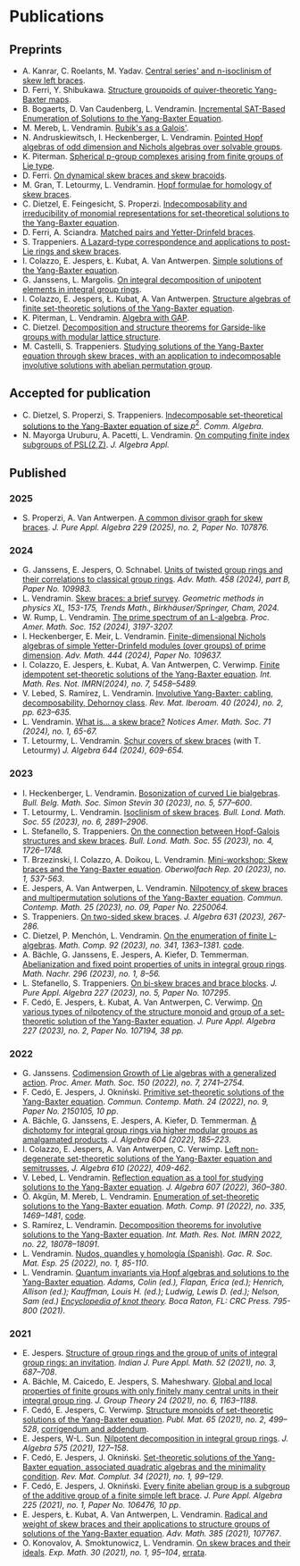 # Publications

## Preprints

* A. Kanrar, C. Roelants, M. Yadav. [Central series' and n-isoclinism of skew left braces](https://arxiv.org/abs/2503.10313).
* D. Ferri, Y. Shibukawa. [Structure groupoids of quiver-theoretic Yang-Baxter maps](https://arxiv.org/abs/2503.10327).
* B. Bogaerts, D. Van Caudenberg, L. Vendramin. [Incremental SAT-Based Enumeration of Solutions to the Yang-Baxter Equation](https://arxiv.org/abs/2501.14363). 
* M. Mereb, L. Vendramin. [Rubik's as a Galois'](http://arxiv.org/abs/2411.11566).
* N. Andruskiewitsch, I. Heckenberger, L. Vendramin. [Pointed Hopf algebras of odd dimension and Nichols algebras over solvable groups](http://arxiv.org/abs/2411.02304).
* K. Piterman. [Spherical p-group complexes arising from finite groups of Lie type](https://arxiv.org/abs/2403.07489). 
* D. Ferri. [On dynamical skew braces and skew bracoids](https://arxiv.org/abs/2410.10717).
* M. Gran, T. Letourmy, L. Vendramin. [Hopf formulae for homology of skew braces](https://arxiv.org/abs/2409.18056).
* C. Dietzel, E. Feingesicht, S. Properzi. [Indecomposability and irreducibility of monomial representations for set-theoretical solutions to the Yang-Baxter equation](https://arxiv.org/abs/2409.10648).
* D. Ferri, A. Sciandra. [Matched pairs and Yetter-Drinfeld braces](https://arxiv.org/abs/2406.10009).
* S. Trappeniers. [A Lazard-type correspondence and applications to post-Lie rings and skew braces](https://arxiv.org/abs/2406.02475).
* I. Colazzo, E. Jespers, Ł. Kubat, A. Van Antwerpen. [Simple solutions of the Yang-Baxter equation](https://arxiv.org/abs/2312.09687).
* G. Janssens, L. Margolis. [On integral decomposition of unipotent elements in integral group rings](https://arxiv.org/abs/2307.14820).
* I. Colazzo, E. Jespers, Ł. Kubat, A. Van Antwerpen. [Structure algebras of finite set-theoretic solutions of the Yang-Baxter equation](https://arxiv.org/abs/2305.06023).
* K. Piterman, L. Vendramin. [Algebra with GAP](https://publications.mfo.de/handle/mfo/4023).  
* C. Dietzel. [Decomposition and structure theorems for Garside-like groups with modular lattice structure](https://arxiv.org/abs/2304.04114).
* M. Castelli, S. Trappeniers. [Studying solutions of the Yang-Baxter equation through skew braces, with an application to indecomposable involutive solutions with abelian permutation group](https://arxiv.org/abs/2303.00581).

## Accepted for publication

* C. Dietzel, S. Properzi, S. Trappeniers. [Indecomposable set-theoretical solutions to the Yang-Baxter equation of size $p^2$](https://arxiv.org/abs/2403.18653). _Comm. Algebra._ 
* N. Mayorga Uruburu, A. Pacetti, L. Vendramin. [On computing finite index subgroups of PSL(2,Z)](http://arxiv.org/abs/2307.01826). _J. Algebra Appl._

## Published

### 2025

* S. Properzi, A. Van Antwerpen. [A common divisor graph for skew braces](https://arxiv.org/abs/2306.12415). _J. Pure Appl. Algebra 229 (2025), no. 2, Paper No. 107876._

### 2024 

* G. Janssens, E. Jespers, O. Schnabel. [Units of twisted group rings and their correlations to classical group rings](https://arxiv.org/abs/2203.17220). _Adv. Math. 458 (2024), part B, Paper No. 109983._
* L. Vendramin. [Skew braces: a brief survey](https://arxiv.org/abs/2311.07112). _Geometric methods in physics XL, 153-175, Trends Math., Birkhäuser/Springer, Cham, 2024._
* W. Rump, L. Vendramin. [The prime spectrum of an L-algebra](http://arxiv.org/abs/2206.01001). _Proc. Amer. Math. Soc. 152 (2024), 3197-3207._
* I. Heckenberger, E. Meir, L. Vendramin. [Finite-dimensional Nichols algebras of simple Yetter-Drinfeld modules (over groups) of prime dimension](https://arxiv.org/abs/2306.02989). _Adv. Math. 444 (2024), Paper No. 109637._
* I. Colazzo, E. Jespers, Ł. Kubat, A. Van Antwerpen, C. Verwimp. [Finite idempotent set-theoretic solutions of the Yang-Baxter equation](https://arxiv.org/abs/2212.07361). _Int. Math. Res. Not. IMRN(2024), no. 7, 5458–5489._
* V. Lebed, S. Ramírez, L. Vendramin. [Involutive Yang-Baxter: cabling, decomposability, Dehornoy class](http://arxiv.org/abs/2209.02041). _Rev. Mat. Iberoam. 40 (2024), no. 2, pp. 623–635._
* L. Vendramin. [What is... a skew brace?](https://www.ams.org/notices/202401/rnoti-p65.pdf) _Notices Amer. Math. Soc. 71 (2024), no. 1, 65-67._
* T. Letourmy, L. Vendramin. [Schur covers of skew braces](https://arxiv.org/abs/2302.03970) (with T. Letourmy) _J. Algebra 644 (2024), 609-654._

### 2023

* I. Heckenberger, L. Vendramin. [Bosonization of curved Lie bialgebras](http://arxiv.org/abs/2209.02115). _Bull. Belg. Math. Soc. Simon Stevin 30 (2023), no. 5, 577–600_.
* T. Letourmy, L. Vendramin. [Isoclinism of skew braces](https://arxiv.org/abs/2211.14414). _Bull. Lond. Math. Soc. 55 (2023), no. 6, 2891–2906_.
* L. Stefanello, S. Trappeniers. [On the connection between Hopf-Galois structures and skew braces](https://arxiv.org/abs/2206.07610). _Bull. Lond. Math. Soc. 55 (2023), no. 4, 1726–1748._
* T. Brzezinski, I. Colazzo, A. Doikou, L. Vendramin. [Mini-workshop: Skew braces and the Yang-Baxter equation](https://publications.mfo.de/handle/mfo/4027). _Oberwolfach Rep. 20 (2023), no. 1, 537-563_.
* E. Jespers, A. Van Antwerpen, L. Vendramin. [Nilpotency of skew braces and multipermutation solutions of the
  Yang-Baxter equation](http://arxiv.org/abs/2205.01572). _Commun. Contemp. Math. 25 (2023), no. 09, Paper No. 2250064._ 
* S. Trappeniers. [On two-sided skew braces](https://arxiv.org/abs/2208.04772). _J. Algebra 631 (2023), 267-286._
* C. Dietzel, P. Menchón, L. Vendramin. [On the enumeration of finite L-algebras](http://arxiv.org/abs/2206.04955). _Math. Comp. 92 (2023), no. 341, 1363–1381._ [code](https://zenodo.org/badge/latestdoi/417288153).
* A. Bächle, G. Janssens, E. Jespers, A. Kiefer, D. Temmerman. [Abelianization and fixed point properties of units in integral group rings](https://arxiv.org/abs/1811.12184). _Math. Nachr. 296 (2023), no. 1, 8–56._
* L. Stefanello, S. Trappeniers. [On bi-skew braces and brace blocks](https://arxiv.org/abs/2205.15073). _J. Pure Appl. Algebra 227 (2023), no. 5, Paper No. 107295_.
* F. Cedó, E. Jespers, Ł. Kubat, A. Van Antwerpen, C. Verwimp. [On various types of nilpotency of the structure monoid and group of a set-theoretic solution of the Yang-Baxter equation](https://arxiv.org/abs/2011.01724). _J. Pure Appl. Algebra 227 (2023), no. 2, Paper No. 107194, 38 pp._
  
### 2022

* G. Janssens. [Codimension Growth of Lie algebras with a generalized action](https://arxiv.org/abs/1911.12335). _Proc. Amer. Math. Soc. 150 (2022), no. 7, 2741–2754._
* F. Cedó, E. Jespers, J. Okniński. [Primitive set-theoretic solutions of the Yang-Baxter equation](https://arxiv.org/abs/2003.01983). _Commun. Contemp. Math. 24 (2022), no. 9, Paper No. 2150105, 10 pp_. 
* A. Bächle, G. Janssens, E. Jespers, A. Kiefer, D. Temmerman. [A dichotomy for integral group rings via higher modular groups as amalgamated products](https://arxiv.org/abs/1811.12226). _J. Algebra 604 (2022), 185–223_. 
* I. Colazzo, E. Jespers, A. Van Antwerpen, C. Verwimp. [Left non-degenerate set-theoretic solutions of the Yang-Baxter equation and semitrusses](https://www.sciencedirect.com/science/article/pii/S0021869322003520?via%3Dihub), _J. Algebra 610 (2022), 409-462_.
* V. Lebed, L. Vendramin. [Reflection equation as a tool for studying solutions to the Yang-Baxter equation](https://arxiv.org/abs/2008.01752). _J. Algebra 607 (2022), 360–380_.
* Ö. Akgün, M. Mereb, L. Vendramin. [Enumeration of set-theoretic solutions to the Yang-Baxter equation](https://arxiv.org/abs/2008.04483). _Math. Comp. 91 (2022), no. 335, 1469–1481_, [code](https://zenodo.org/badge/latestdoi/283301509).
* S. Ramírez, L. Vendramin. [Decomposition theorems for involutive solutions to the Yang-Baxter
  equation](http://arxiv.org/abs/2101.04239). _Int. Math. Res. Not. IMRN 2022, no. 22, 18078–18091_.
* L. Vendramin. [Nudos, quandles y homología (Spanish)](https://github.com/vendramin/nudos/raw/main/nudos.pdf). _Gac. R. Soc. Mat. Esp. 25 (2022), no. 1, 85-110_.
* L. Vendramin. [Quantum invariants via Hopf algebras and solutions to the Yang-Baxter equation](https://arxiv.org/abs/1811.09345). _Adams, Colin (ed.), Flapan, Erica (ed.); Henrich, Allison (ed.); Kauffman, Louis H. (ed.); Ludwig, Lewis D. (ed.); Nelson, Sam (ed.) [Encyclopedia of knot theory](https://www.zbmath.org/?q=an%3A1468.57001). Boca Raton, FL: CRC Press. 795-800 (2021)_.

### 2021

* E. Jespers. [Structure of group rings and the group of units of integral group rings: an invitation](https://arxiv.org/abs/2008.11569). _Indian J. Pure Appl. Math. 52 (2021), no. 3, 687–708_. 
* A. Bächle, M. Caicedo, E. Jespers, S. Maheshwary. [Global and local properties of finite groups with only finitely many central units in their integral group ring](https://arxiv.org/abs/1808.03546). _J. Group Theory 24 (2021), no. 6, 1163–1188_. 
* F. Cedó, E. Jespers, C. Verwimp. [Structure monoids of set-theoretic solutions of the Yang-Baxter equation](https://arxiv.org/abs/1912.09710). _Publ. Mat. 65 (2021), no. 2, 499–528_, [corrigendum and addendum](https://arxiv.org/abs/2202.03174). 
* E. Jespers, W-L. Sun. [Nilpotent decomposition in integral group rings](https://arxiv.org/abs/2010.07957). _J. Algebra 575 (2021), 127–158_.
* F. Cedó, E. Jespers, J. Okniński. [Set-theoretic solutions of the Yang-Baxter equation, associated quadratic algebras and the minimality condition](). _Rev. Mat. Complut. 34 (2021), no. 1, 99–129_.
* F. Cedó, E. Jespers, J. Okniński. [Every finite abelian group is a subgroup of the additive group of a finite simple left brace](https://arxiv.org/abs/2001.08905). _J. Pure Appl. Algebra 225 (2021), no. 1, Paper No. 106476, 10 pp_.
* E. Jespers, Ł. Kubat, A. Van Antwerpen, L. Vendramin. [Radical and weight of skew braces and their applications to structure groups of solutions of the Yang-Baxter equation](https://arxiv.org/abs/2001.10967). _Adv. Math. 385 (2021), 107767_.
* O. Konovalov, A. Smoktunowicz, L. Vendramin. [On skew braces and their ideals](https://arxiv.org/abs/1804.04106). _Exp. Math. 30 (2021), no. 1, 95–104_, [errata](https://doi.org/10.1080/10586458.2021.1980466).
